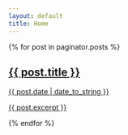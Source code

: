 ```yaml
---
layout: default
title: Home
---
```

<body class="theme-base-08"></body>

<div class="list">
{% for post in paginator.posts %}
<article class="item" >
  <a href="{{ post.url }}">
    <div class="item__content">
      <h1 class="item__title">{{ post.title }}</h1>
      <div class="item__meta">
        <span>{{ post.date | date_to_string }}</span>
      </div>
      <div class="item__excerpt">
        <p>{{ post.excerpt }}</p>
      </div>
    </div>
	<div class="item__image" style="background-image:url(https://mademistakes.com/assets/images/improving-jekyll-static-comments-teaser.jpg)">
	<img src="https://mademistakes.com/assets/images/improving-jekyll-static-comments-teaser.jpg" alt=""></div>
  </a>
</article>
{% endfor %}
</div>
